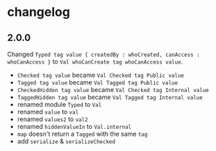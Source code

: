 # changelog

## 2.0.0

Changed `Typed tag value { createdBy : whoCreated, canAccess : whoCanAccess }` to `Val whoCanCreate tag whoCanAccess value`.

- `Checked tag value` became `Val Checked tag Public value`
- `Tagged tag value` became `Val Tagged tag Public value`
- `CheckedHidden tag value` became `Val Checked tag Internal value`
- `TaggedHidden tag value` became `Val Tagged tag Internal value`
- renamed module `Typed` to `Val`
- renamed `value` to `val`
- renamed `values2` to `val2`
- renamed `hiddenValueIn` to `Val.internal`
- `map` doesn't return a `Tagged` with the same `tag`
- add `serialize` & `serializeChecked`
